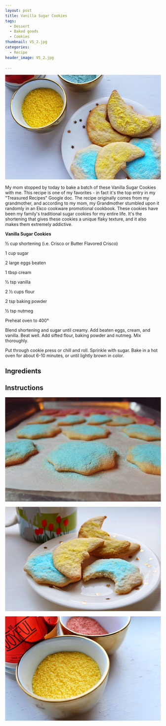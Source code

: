 ```yaml
---
layout: post
title: Vanilla Sugar Cookies
tags:
  - Dessert
  - Baked goods
  - Cookies
thumbnail: VS_2.jpg
categories:
  - Recipe
header_image: VS_2.jpg

---
```


![Image of Vanilla Sugar Cookies.](/upload/VS_2.jpg)

My mom stopped by today to bake a batch of these Vanilla Sugar Cookies with me. This recipe is one of my favorites - in fact it's the top entry in my "Treasured Recipes" Google doc. The recipe originally comes from my grandmother, and according to my mom, my Grandmother stumbled upon it randomly in an Ekco cookware promotional cookbook. These cookies have been my family's traditional sugar cookies for my entire life. It's the shortening that gives these cookies a unique flaky texture, and it also makes them extremely addictive.

**Vanilla Sugar Cookies**

  

½ cup shortening (i.e. Crisco or Butter Flavored Crisco)

1 cup sugar

2 large eggs beaten

1 tbsp cream

½ tsp vanilla

2 ½ cups flour

2 tsp baking powder

½ tsp nutmeg

  
  

Preheat oven to 400°

  
  

Blend shortening and sugar until creamy. Add beaten eggs, cream, and vanilla. Beat well. Add sifted flour, baking powder and nutmeg. Mix thoroughly.

  
  

Put through cookie press or chill and roll. Sprinkle with sugar. Bake in a hot oven for about 6-10 minutes, or until lightly brown in color.

## Ingredients



## Instructions







![Image of Vanilla Sugar Cookies.](/upload/VS_1.jpg)

![Image of Vanilla Sugar Cookies.](/upload/VS_3.jpg)

![Image of Vanilla Sugar Cookies.](/upload/Sugar_1.jpg)